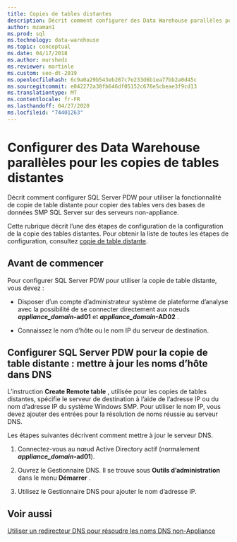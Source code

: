 ```yaml
---
title: Copies de tables distantes
description: Décrit comment configurer des Data Warehouse parallèles pour utiliser la fonctionnalité de copie de table distante pour copier des tables vers des bases de données SMP SQL Server sur des serveurs non-appliance.
author: mzaman1
ms.prod: sql
ms.technology: data-warehouse
ms.topic: conceptual
ms.date: 04/17/2018
ms.author: murshedz
ms.reviewer: martinle
ms.custom: seo-dt-2019
ms.openlocfilehash: 6c9a0a29b543eb287c7e233d6b1ea77bb2a0d45c
ms.sourcegitcommit: e042272a38fb646df05152c676e5cbeae3f9cd13
ms.translationtype: MT
ms.contentlocale: fr-FR
ms.lasthandoff: 04/27/2020
ms.locfileid: "74401263"
---
```

# <a name="configure-parallel-data-warehouse-for-remote-table-copies"></a>Configurer des Data Warehouse parallèles pour les copies de tables distantes
Décrit comment configurer SQL Server PDW pour utiliser la fonctionnalité de copie de table distante pour copier des tables vers des bases de données SMP SQL Server sur des serveurs non-appliance.  
  
Cette rubrique décrit l’une des étapes de configuration de la configuration de la copie des tables distantes. Pour obtenir la liste de toutes les étapes de configuration, consultez [copie de table distante](remote-table-copy.md).  
  
## <a name="before-you-begin"></a>Avant de commencer  
Pour configurer SQL Server PDW pour utiliser la copie de table distante, vous devez :  
  
-   Disposer d’un compte d’administrateur système de plateforme d’analyse avec la possibilité de se connecter directement aux nœuds <strong> *appliance_domain*-ad01</strong> et <strong> *appliance_domain*-AD02</strong> .  
  
-   Connaissez le nom d’hôte ou le nom IP du serveur de destination.  
  
## <a name="configure-sql-server-pdw-for-remote-table-copy-update-host-names-in-dns"></a><a name="HowToPDW"></a>Configurer SQL Server PDW pour la copie de table distante : mettre à jour les noms d’hôte dans DNS  
L’instruction **Create Remote table** , utilisée pour les copies de tables distantes, spécifie le serveur de destination à l’aide de l’adresse IP ou du nom d’adresse IP du système Windows SMP. Pour utiliser le nom IP, vous devez ajouter des entrées pour la résolution de noms réussie au serveur DNS.  
  
Les étapes suivantes décrivent comment mettre à jour le serveur DNS.  
  
1.  Connectez-vous au nœud Active Directory actif (normalement <strong> *appliance_domain*-ad01</strong>).  
  
2.  Ouvrez le Gestionnaire DNS. Il se trouve sous **Outils d’administration** dans le menu **Démarrer** .  
  
3.  Utilisez le Gestionnaire DNS pour ajouter le nom d’adresse IP.  
  
## <a name="see-also"></a>Voir aussi  
<!-- MISSING LINKS 
[Common Metadata Query Examples &#40;SQL Server PDW&#41;](../sqlpdw/common-metadata-query-examples-sql-server-pdw.md)  
-->
[Utiliser un redirecteur DNS pour résoudre les noms DNS non-Appliance](use-a-dns-forwarder-to-resolve-non-appliance-dns-names.md)  
<!-- MISSING LINKS 
[Security - Configure Domain Trusts &#40;SQL Server PDW&#41;](../sqlpdw/security-configure-domain-trusts-sql-server-pdw.md)  
-->
  
